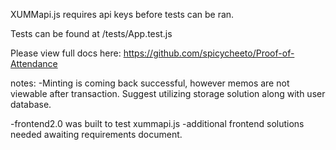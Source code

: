XUMMapi.js requires api keys before tests can be ran.

Tests can be found at /tests/App.test.js

Please view full docs here:
https://github.com/spicycheeto/Proof-of-Attendance

notes: 
-Minting is coming back successful, however memos are not viewable after transaction. Suggest utilizing storage solution along with user database. 

-frontend2.0 was built to test xummapi.js
-additional frontend solutions needed awaiting requirements document.
